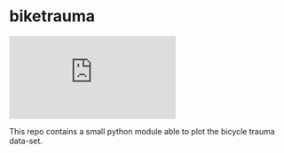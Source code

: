 # biketrauma

[![Build Status](https://raw.githubusercontent.com/actions/python-versions/main/versions-manifest.json)](https://raw.githubusercontent.com/actions/python-versions/main/versions-manifest.json)

This repo contains a small python module able to plot the bicycle trauma data-set.
